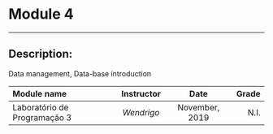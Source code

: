 # Module 4

--- 

## Description: 
Data management, Data-base introduction 

| Module name | Instructor | Date | Grade |
| :---------- | :--------: | :---: | ----: |
| Laboratório de Programação 3 | *Wendrigo* | November, 2019 | N.I. |
